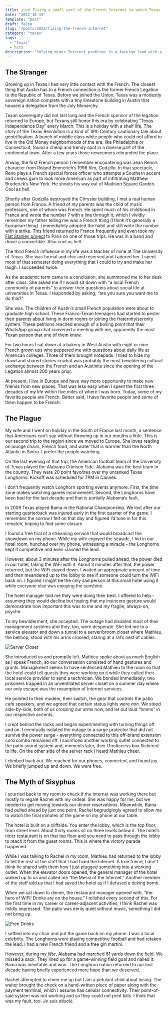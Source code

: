 ```yaml
---
title: 🇫🇷🌐 Fixing a small part of the French Internet to watch Texas lose
date: "2022-10-15"
template: "post"
draft: false
slug: "/posts/2022/fixing-the-french-internet"
category: "texas"
tags:
  - "Texas"
  - hits
description: "Solving minor Internet problems in a foreign land with a new friend."
---
```


## The Stranger
Growing up in Texas I had very little contact with the French. The closest thing that Austin has to a French connection is the former French Legation to the Republic of Texas. Before we joined the Union, Texas was a modestly sovereign nation complete with a tiny limestone building in Austin that housed a delegation from the July Monarchy.

Texan sovereignty did not last long and the French sponsor of the legation returned to Europe, but Texans still honor this era by celebrating “Texas Independence Day” every March. This is a holiday with a shelf life. The story of the Texas Revolution is a kind of 19th Century cautionary tale about gentrification. A bunch of middle class white people who could not afford to live in the Old Money neighborhoods of the era, like Philadelphia or Connecticut, found a cheap and trendy spot in a diverse part of the continental town. After a few years those newcomers rebranded the place.

Anway, the first French person I remember encountering was Jean Reno’s character from Roland Emmerich’s 1998 film, *Godzilla*. In that spectacle, Reno plays a French special forces officer who attempts a Southern accent and chews gum to look more American as part of infiltrating Matthew Broderick’s New York. He shoots his way out of Madison Square Garden. Cool as hell.

Shortly after Godzilla destroyed the Chrysler building, I met a real human person from France. A friend of my parents was the child of music professors, one of whom was French. He spent much of his childhood in France and wrote the number 7 with a line through it, which I vividly remember my father telling me was a French thing (I think it’s generally a European thing). I immediately adopted the habit and still write the number with a strike. This friend returned to France frequently and even took my [Flat Stanley project](https://en.wikipedia.org/wiki/Flat_Stanley) to Paris on one of those trips. He was in a band and drove a convertible. Also cool as hell.

The third French influence in my life was a teacher of mine at The University of Texas. She was formal and chic and reserved and I adored her. I spent most of that semester doing everything that I could to try and make her laugh. I succeeded twice.

As the academic term came to a conclusion, she summoned me to her desk after class. She asked me if I would sit down with “a local French community of parents” to answer their questions about social life at universities in Texas. I responded by asking, “are you sure you want me to do this?”

She was. The children of Austin’s small French population were about to graduate high school. These Franco-Texan teenagers had started to pester their parents about living in dorm rooms or joining the fraternity/sorority system. These petitions reached enough of a boiling point that their WhatsApp group chat convened a meeting with me, apparently the most Texan person that one of them knew.

For two hours I sat down at a bakery in West Austin with eight or nine French grown ups who peppered me with questions about daily life at American colleges. Three of them brought notepads. I tried to hide my drawl and shared stories in what was probably the most bewildering cultural exchange between the French and an Austinite since the opening of the Legation almost 200 years prior.

At present, I live in Europe and have way more opportunity to make new friends from new places. That was less easy when I spent the first three decades of my life within five miles of where I was born. Today, some of my favorite people are French. Better said, I have favorite people and some of them happen to be French.

## The Plague
My wife and I went on holiday in the South of France last month, a sentence that Americans can’t say without throwing up in our mouths a little. This is our second trip to the region since we moved to Europe. She loves reading on lounge chairs, French food, and water that is warmer than the North Atlantic in Sintra. I prefer the people watching.

On the last evening of that trip, the American football team of the University of Texas played the Alabama Crimson Tide. Alabama was the best team in the country. They were 20 point favorites over my unranked Texas Longhorns. Kickoff was scheduled for 7PM in Cannes.

I don’t frequently watch Longhorn sporting events anymore. First, the time zone makes watching games inconvenient. Second, the Longhorns have been bad for the last decade and that is partially Alabama’s fault.

In 2009 Texas played Bama in the National Championship. We lost after our starting quarterback was injured early in the first quarter of the game. I remember the sorrow I felt on that day and figured I’d tune in for this rematch, hoping to find some closure.

I found a free trial of a streaming service that would broadcast the showdown on my phone. While my wife enjoyed the seaside, I hid in our hotel room, hunched over my phone, witnessing a miracle - the Longhorns kept it competitive and even claimed the lead.

However, about 3 minutes after the Longhorns pulled ahead, the power died in our hotel, taking the WiFi with it. About 3 minutes after that, the power returned, but the WiFi stayed down. I waited an appropriate amount of time and then meandered up to the lobby to see if someone could turn the WiFi back on. I figured I might be the only sad person at this small hotel using it while everyone else was enjoying the sunshine.

The hotel manager told me they were doing their best. I offered to help - assuming they would decline but hoping that my insincere gesture would demonstrate how important this was to me and my fragile, always-on, psyche.

To my bewilderment, she accepted. The outage had disabled most of their management systems and they, too, were desperate. She led me to a service elevator and down a tunnel to a server/broom closet where Mathieu, the bellhop, stood with his arms crossed, staring at a rat’s nest of cables.

![Server Closet](https://imagedelivery.net/BO71HffCLgVKrpfgjL7r7Q/f9115d27-24eb-46e5-6d52-901713734f00/public)

She introduced us and promptly left. Mathieu spoke about as much English as I speak French, so our conversation consisted of hand gestures and grunts. Management seems to have sentenced Mathieu to the room so that the hotel could tell guests they were working on it while they called their local service provider to send a technician. We bonded immediately, two prisoners trapped in an unventilated server closet on a summer day where our only escape was the resumption of Internet services.

He pointed to their modem, their switch, the gear that controls the patio cafe speakers, and we agreed that certain status lights were *non*. We stood side-by-side, both of us crossing our arms now, and let out loud “hmms” in our respective accents.

I crept behind the racks and began experimenting with turning things off and on. I eventually isolated the outage to a surge protector that did not survive the power surge - everything connected to this off-brand extension cord combo remained off. I sacrificed another working outlet connected to the patio sound system and, moments later, their OneAccess box flickered to life. On the other side of the server rack I heard Mathieu cheer.

I climbed back out. We reached for our phones, connected, and found joy. We briefly jumped up and down. We were free.

## The Myth of Sisyphus
I scurried back to my room to check if the Internet was working there but mostly to regale Rachel with my ordeal. She was happy for me, but we needed to get moving towards our dinner reservations. Meanwhile, Bama had pulled ahead by just one point. Rachel begrudgingly agreed to allow me to watch the final minutes of the game on my phone at our table.

The hotel is built on a cliffside. You enter the lobby, which is the top floor, from street level. About thirty rooms sit on three levels below it. The hotel’s nicer restaurant is on that top floor and you need to pass through the lobby to reach it from the guest rooms. This is where the victory parade happened.

While I was talking to Rachel in my room, Mathieu had returned to the lobby to tell the rest of the staff that I had fixed the Internet. A true friend, I don't think he shared with them how I just plugged something into a working outlet. When the elevator doors opened, the general manager of the hotel walked up to us and called me “the Messi of the Internet.” Another member of the staff told us that I had saved the hotel as if I defused a ticking bomb.

When we sat down to dinner, the restaurant manager opened with, “the hero of WiFi! Drinks are on the house.” I relished every second of this. For the first time in my career or career-adjacent activities, I think Rachel was mildly impressed. The patio was eerily quiet without music, something I did not bring up.

![Free Drinks](https://imagedelivery.net/BO71HffCLgVKrpfgjL7r7Q/0bdad193-0872-4d5a-cba8-df39277e0300/public)

I settled into my chair and put the game back on my phone. I was a local celebrity. The Longhorns were playing competitive football and had retaken the lead. I had a new French friend and a free gin martini.

However, during my *fête*, Alabama had marched 61 yards down the field. We missed a sack. They lined up for a game-winning field goal and nailed it. Bama was inevitable and won. The Longhorn nation returned to our lost decade having briefly experienced more hope than we deserved.

Rachel attempted to cheer me up but I am a petulant child about losing. The waiter brought the check on a hand-written piece of paper along with the payment terminal, which I assume has cellular connectivity. Their point-of-sale system was not working and so they could not print bills. I think that was my fault, too. *Je suis désolé.*
